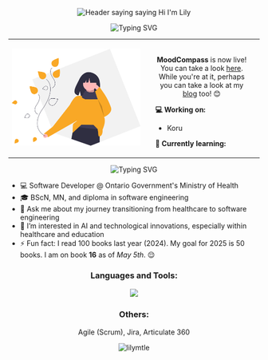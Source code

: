 <p align="center">
  <img src="./assets/images/readme-header.gif" alt="Header saying saying Hi I'm Lily">
</p>


<p align="center"><img src="https://readme-typing-svg.demolab.com?font=&pause=1000&color=FFB942&center=true&width=435&lines=What's+new%3F" alt="Typing SVG" /></p>

<table align="center">
  <tr>
    <td><img src="assets/images/readme-body-img.svg" width="300" alt="illustration of a woman">
</td>
    <td style="vertical-align: top;">
      <div style="background-color: transparent; padding: 1rem; border-radius: 5px; max-width: 200px; max-height: 200px; overflow-y: auto;">
        <p align="center">
          <strong>MoodCompass</strong> is now live! You can take a look <a href="https://mood-compass.vercel.app/">here</a>.
          While you're at it, perhaps you can take a look at my <a href="https://lilyle.dev/blog">blog</a> too! 😊
        </p>
        <strong>💻 Working on:</strong>
        <ul name="list">
          <li name="list__item">Koru</li>
        </ul>
        <strong>🌱 Currently learning:</strong>
        <ul name="list">
          <li name="list__item">Sanity</li>
          <li name="list__item">Python</li>
          <li name="list__item">DSA</li>
        </ul>
        <strong>💡 To learn:</strong>
          <ul name="list">
            <li name="list__item">Nest.js</li>
            <li name="list__item">Docker</li>
            <li name="list__item">MongoDB</li>
            <li name="list__item">.NET</li>
          </ul>
      </div>
    </td>
  </tr>
</table>

<p align="center"><img src="https://readme-typing-svg.demolab.com?font=&pause=1000&color=FFB942&center=true&width=435&lines=Who+am+I%3F" alt="Typing SVG" /></p>

- 💻 Software Developer @ Ontario Government's Ministry of Health
- 🎓 BScN, MN, and diploma in software engineering
- 💬 Ask me about my journey transitioning from healthcare to software engineering
- 👀 I’m interested in AI and technological innovations, especially within healthcare and education
- ⚡ Fun fact: I read 100 books last year (2024). My goal for 2025 is 50 books. I am on book **16** as of *May 5th*. 😌

<h3 align="center">Languages and Tools:</h3>
<p align="center">
  <a href="https://skillicons.dev">
    <img src="https://skillicons.dev/icons?i=html,css,sass,javascript,react,nodejs,express,mysql,firebase,git,github,materialui,postman,typescript,nextjs,tailwind,figma,notion,vercel,vscode" />
  </a>
</p>

<h3 align="center">Others:</h3>
<p align="center">
  Agile (Scrum), Jira, Articulate 360
</p>

<p align="center">
  <img src="https://komarev.com/ghpvc/?username=lilymtle&label=Profile%20views&color=0e75b6&style=flat" alt="lilymtle" />
</p>

<!---
lilymtle/lilymtle is a ✨ special ✨ repository because its `README.md` (this file) appears on your GitHub profile.
You can click the Preview link to take a look at your changes.
--->
